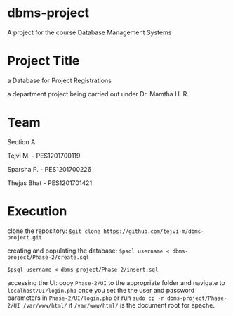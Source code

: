# dbms-project
A project for the course Database Management Systems

# Project Title
a Database for Project Registrations

a department project being carried out under Dr. Mamtha H. R.

# Team
Section A

Tejvi M. - PES1201700119

Sparsha P. - PES1201700226

Thejas Bhat - PES1201701421

# Execution

clone the repository: ```$git clone https://github.com/tejvi-m/dbms-project.git```

creating and populating the database: ```$psql username < dbms-project/Phase-2/create.sql```

```$psql username < dbms-project/Phase-2/insert.sql```

accessing the UI: copy ```Phase-2/UI``` to the appropriate folder and navigate to ```localhost/UI/login.php``` once you set the the user and password parameters in ```Phase-2/UI/login.php```
or run ```sudo cp -r dbms-project/Phase-2/UI /var/www/html/``` if ```/var/www/html/``` is the document root for apache.
